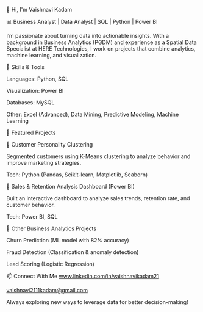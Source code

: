 👋 Hi, I'm Vaishnavi Kadam

📊 Business Analyst | Data Analyst | SQL | Python | Power BI 

I’m passionate about turning data into actionable insights. With a background in Business Analytics (PGDM) and experience as a Spatial Data Specialist at HERE Technologies, I work on projects that combine analytics, machine learning, and visualization.

🔧 Skills & Tools

Languages: Python, SQL

Visualization: Power BI

Databases: MySQL

Other: Excel (Advanced), Data Mining, Predictive Modeling, Machine Learning

📂 Featured Projects

🔹 Customer Personality Clustering

Segmented customers using K-Means clustering to analyze behavior and improve marketing strategies.

Tech: Python (Pandas, Scikit-learn, Matplotlib, Seaborn)

🔹 Sales & Retention Analysis Dashboard (Power BI)

Built an interactive dashboard to analyze sales trends, retention rate, and customer behavior.

Tech: Power BI, SQL

🔹 Other Business Analytics Projects

Churn Prediction (ML model with 82% accuracy)

Fraud Detection (Classification & anomaly detection)

Lead Scoring (Logistic Regression)

📫 Connect With Me
www.linkedin.com/in/vaishnavikadam21

vaishnavi2111kadam@gmail.com

Always exploring new ways to leverage data for better decision-making!

